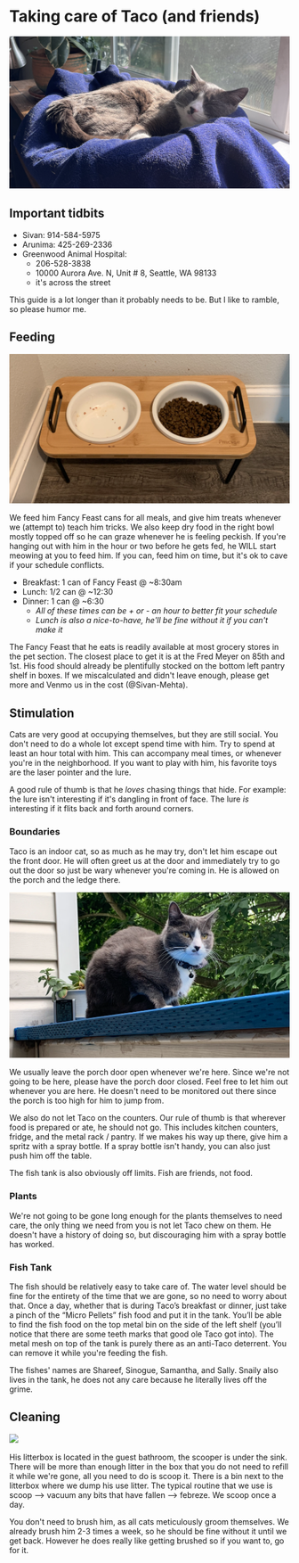 # Taking care of Taco (and friends)

![](taco.png)

## Important tidbits

- Sivan: 914-584-5975
- Arunima: 425-269-2336
- Greenwood Animal Hospital:
  - 206-528-3838
  - 10000 Aurora Ave. N, Unit # 8, Seattle, WA 98133
  - it's across the street

This guide is a lot longer than it probably needs to be. But I like to ramble, so please humor me.

## Feeding

![](food-bowls.png)

We feed him Fancy Feast cans for all meals, and give him treats whenever we (attempt to) teach him tricks. We also keep dry food in the right bowl mostly topped off so he can graze whenever he is feeling peckish. If you're hanging out with him in the hour or two before he gets fed, he WILL start meowing at you to feed him. If you can, feed him on time, but it's ok to cave if your schedule conflicts.

- Breakfast: 1 can of Fancy Feast @ ~8:30am
- Lunch: 1/2 can @ ~12:30
- Dinner: 1 can @ ~6:30
  - *All of these times can be + or - an hour to better fit your schedule*
  - *Lunch is also a nice-to-have, he'll be fine without it if you can't make it*

The Fancy Feast that he eats is readily available at most grocery stores in the pet section. The closest place to get it is at  the Fred Meyer on 85th and 1st. His food should already be plentifully stocked on the bottom left pantry shelf in boxes. If we miscalculated and didn't leave enough, please get more and Venmo us in the cost (@Sivan-Mehta).

## Stimulation

Cats are very good at occupying themselves, but they are still social. You don't need to do a whole lot except spend time with him. Try to spend at least an hour total with him. This can accompany meal times, or whenever you're in the neighborhood. If you want to play with him, his favorite toys are the laser pointer and the lure.

A good rule of thumb is that he _loves_ chasing things that hide. For example: the lure isn't interesting if it's dangling in front of face. The lure _is_ interesting if it flits back and forth around corners.

### Boundaries

Taco is an indoor cat, so as much as he may try, don't let him escape out the front door. He will often greet us at the door and immediately try to go out the door so just be wary whenever you're coming in. He is allowed on the porch and the ledge there.

![](taco-on-the-perch.png)

We usually leave the porch door open whenever we're here. Since we're not going to be here, please have the porch door closed. Feel free to let him out whenever you are here. He doesn't need to be monitored out there since the porch is too high for him to jump from. 

We also do not let Taco on the counters. Our rule of thumb is that wherever food is prepared or ate, he should not go. This includes kitchen counters, fridge, and the metal rack / pantry. If we makes his way up there, give him a spritz with a spray bottle. If a spray bottle isn't handy, you can also just push him off the table.

The fish tank is also obviously off limits. Fish are friends, not food.

### Plants

We're not going to be gone long enough for the plants themselves to need care, the only thing we need from you is not let Taco chew on them. He doesn't have a history of doing so, but discouraging him with a spray bottle has worked.

### Fish Tank

The fish should be relatively easy to take care of. The water level should be fine for the entirety of the time that we are gone, so no need to worry about that. Once a day, whether that is during Taco’s breakfast or dinner, just take a pinch of the “Micro Pellets” fish food and put it in the tank. You’ll be able to find the fish food on the top metal bin on the side of the left shelf (you’ll notice that there are some teeth marks that good ole Taco got into). The metal mesh on top of the tank is purely there as an anti-Taco deterrent. You can remove it while you're feeding the fish.

The fishes' names are Shareef, Sinogue, Samantha, and Sally. Snaily also lives in the tank, he does not any care because he literally lives off the grime.

## Cleaning

![](litterbox.png)

His litterbox is located in the guest bathroom, the scooper is under the sink. There will be more than enough litter in the box that you do not need to refill it while we're gone, all you need to do is scoop it. There is a bin next to the litterbox where we dump his use litter. The typical routine that we use is scoop --> vacuum any bits that have fallen --> febreze. We scoop once a day. 

You don't need to brush him, as all cats meticulously groom themselves. We already brush him 2-3 times a week, so he should be fine without it until we get back. However he does really like getting brushed so if you want to, go for it.
